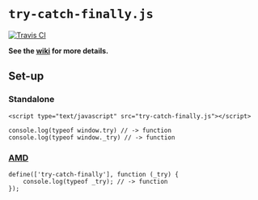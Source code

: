 `try-catch-finally.js`
======================

[![Travis CI](https://img.shields.io/travis/c24w/try-catch-finally.js.svg?style=flat-square&label=tests)](https://travis-ci.org/c24w/try-catch-finally.js 'Travis CI')

**See the [wiki](../../wiki) for more details.**

Set-up
------

### Standalone

	<script type="text/javascript" src="try-catch-finally.js"></script>

	console.log(typeof window.try) // -> function
	console.log(typeof window._try) // -> function

### [AMD](https://github.com/amdjs/amdjs-api/wiki/AMD)

	define(['try-catch-finally'], function (_try) {
		console.log(typeof _try); // -> function
	});
